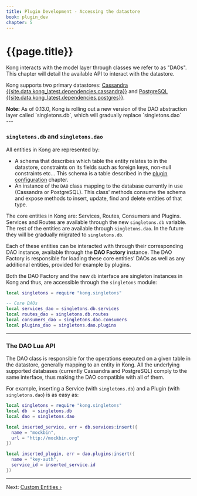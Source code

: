 ```yaml
---
title: Plugin Development - Accessing the datastore
book: plugin_dev
chapter: 5
---
```


# {{page.title}}

Kong interacts with the model layer through classes we refer to as "DAOs". This chapter will detail the available API to interact with the datastore.

Kong supports two primary datastores: [Cassandra {{site.data.kong_latest.dependencies.cassandra}}](http://cassandra.apache.org/) and [PostgreSQL {{site.data.kong_latest.dependencies.postgres}}](http://www.postgresql.org/).

<div class="alert alert-warning">
  <strong>Note:</strong> As of 0.13.0, Kong is rolling out a new version of the DAO abstraction layer called `singletons.db`, which will gradually replace `singletons.dao`
</div>
---

### `singletons.db` and `singletons.dao`

All entities in Kong are represented by:

- A schema that describes which table the entity relates to in the datastore, constraints on its fields such as foreign keys, non-null constraints etc... This schema is a table described in the [plugin configuration]({{page.book.chapters.plugin-configuration}}) chapter.
- An instance of the `DAO` class mapping to the database currently in use (Cassandra or PostgreSQL). This class' methods consume the schema and expose methods to insert, update, find and delete entities of that type.

The core entities in Kong are: Services, Routes, Consumers and Plugins. Services and Routes are available through the new `singletons.db` variable. The rest of the entities are available through `singletons.dao`. In the future they will be gradually migrated to `singletons.db`.

Each of these entities can be interacted with through their corresponding DAO instance, available through the **DAO Factory** instance. The DAO Factory is responsible for loading these core entities' DAOs as well as any additional entities, provided for example by plugins.

Both the DAO Factory and the new `db` interface are singleton instances in Kong and thus, are accessible through the `singletons` module:

```lua
local singletons = require "kong.singletons"

-- Core DAOs
local services_dao = singletons.db.services
local routes_dao = singletons.db.routes
local consumers_dao = singletons.dao.consumers
local plugins_dao = singletons.dao.plugins
```

---

### The DAO Lua API

The DAO class is responsible for the operations executed on a given table in the datastore, generally mapping to an entity in Kong. All the underlying supported databases (currently Cassandra and PostgreSQL) comply to the same interface, thus making the DAO compatible with all of them.

For example, inserting a Service (with `singletons.db`) and a Plugin (with `singletons.dao`) is as easy as:

```lua
local singletons = require "kong.singletons"
local db  = singletons.db
local dao = singletons.dao

local inserted_service, err = db.services:insert({
  name = "mockbin",
  url = "http://mockbin.org"
})

local inserted_plugin, err = dao.plugins:insert({
  name = "key-auth",
  service_id = inserted_service.id
})
```

---

Next: [Custom Entities &rsaquo;]({{page.book.next}})
